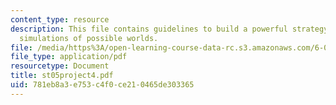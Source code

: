 ```yaml
---
content_type: resource
description: This file contains guidelines to build a powerful strategy for building
  simulations of possible worlds.
file: /media/https%3A/open-learning-course-data-rc.s3.amazonaws.com/6-001-structure-and-interpretation-of-computer-programs-spring-2005/781eb8a3e753c4f0ce210465de303365_st05project4.pdf
file_type: application/pdf
resourcetype: Document
title: st05project4.pdf
uid: 781eb8a3-e753-c4f0-ce21-0465de303365
---
```

